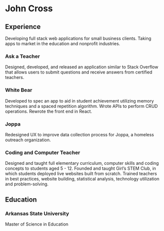# John Cross

## Experience
Developing full stack web applications for small business clients. Taking apps to market in the education and nonprofit industries.

### Ask a Teacher
Designed, developed, and released an application similar to Stack Overflow that allows users to submit questions and receive answers from certified teachers.


### White Bear
Developed to spec an app to aid in student achievement utilizing memory techniques and a spaced repetition algorithm. Wrote APIs to perform CRUD operations. Rewrote the front end in React.

### Joppa
Redesigned UX to improve data collection process for Joppa, a homeless outreach organization.

### Coding and Computer Teacher 
Designed and taught full elementary curriculum, computer skills and coding concepts to students aged 5 - 12. Founded and taught Girl’s STEM Club, in which students deployed live websites built from scratch. Trained teachers in best practices, website building, statistical analysis, technology utilization and problem-solving.

## Education

### Arkansas State University
Master of Science in Education
